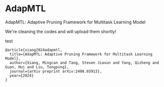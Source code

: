 # AdapMTL
AdapMTL: Adaptive Pruning Framework for Multitask Learning Model

We're cleaning the codes and will upload them shortly!

test

    @article{xiang2024adapmtl,
      title={AdapMTL: Adaptive Pruning Framework for Multitask Learning Model},
      author={Xiang, Mingcan and Tang, Steven Jiaxun and Yang, Qizheng and Guan, Hui and Liu, Tongping},
      journal={arXiv preprint arXiv:2408.03913},
      year={2024}
    }
